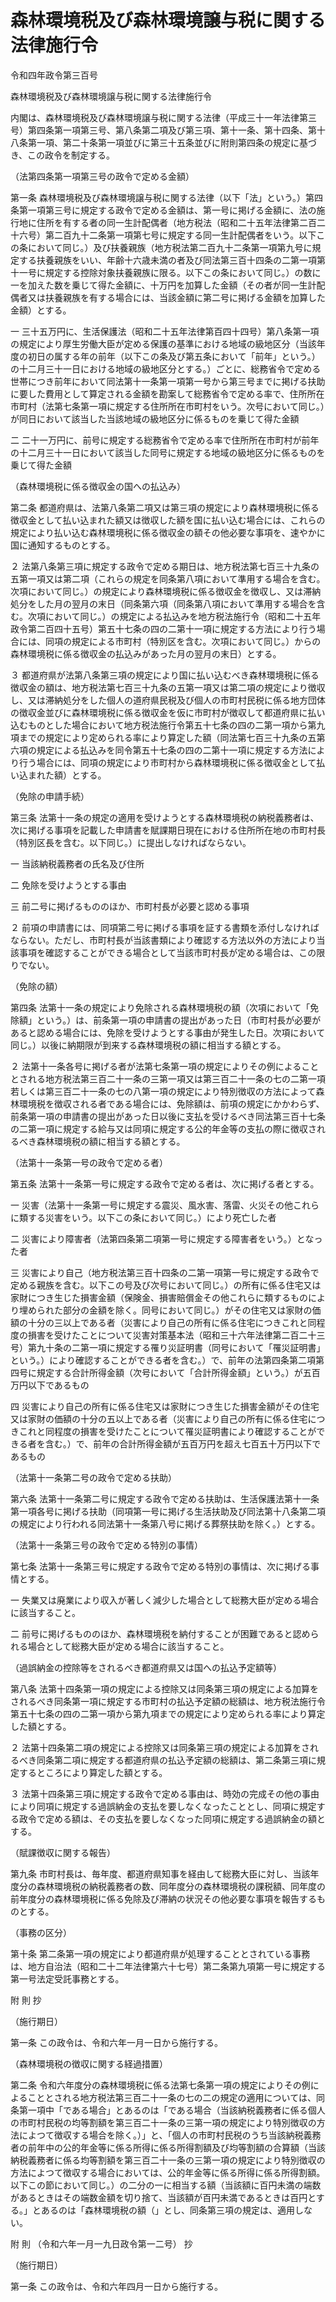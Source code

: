 # 森林環境税及び森林環境譲与税に関する法律施行令

令和四年政令第三百号

森林環境税及び森林環境譲与税に関する法律施行令

内閣は、森林環境税及び森林環境譲与税に関する法律（平成三十一年法律第三号）第四条第一項第三号、第八条第二項及び第三項、第十一条、第十四条、第十八条第一項、第二十条第一項並びに第三十五条並びに附則第四条の規定に基づき、この政令を制定する。

（法第四条第一項第三号の政令で定める金額）

第一条 森林環境税及び森林環境譲与税に関する法律（以下「法」という。）第四条第一項第三号に規定する政令で定める金額は、第一号に掲げる金額に、法の施行地に住所を有する者の同一生計配偶者（地方税法（昭和二十五年法律第二百二十六号）第二百九十二条第一項第七号に規定する同一生計配偶者をいう。以下この条において同じ。）及び扶養親族（地方税法第二百九十二条第一項第九号に規定する扶養親族をいい、年齢十六歳未満の者及び同法第三百十四条の二第一項第十一号に規定する控除対象扶養親族に限る。以下この条において同じ。）の数に一を加えた数を乗じて得た金額に、十万円を加算した金額（その者が同一生計配偶者又は扶養親族を有する場合には、当該金額に第二号に掲げる金額を加算した金額）とする。

一 三十五万円に、生活保護法（昭和二十五年法律第百四十四号）第八条第一項の規定により厚生労働大臣が定める保護の基準における地域の級地区分（当該年度の初日の属する年の前年（以下この条及び第五条において「前年」という。）の十二月三十一日における地域の級地区分とする。）ごとに、総務省令で定める世帯につき前年において同法第十一条第一項第一号から第三号までに掲げる扶助に要した費用として算定される金額を勘案して総務省令で定める率で、住所所在市町村（法第七条第一項に規定する住所所在市町村をいう。次号において同じ。）が同日において該当した当該地域の級地区分に係るものを乗じて得た金額

二 二十一万円に、前号に規定する総務省令で定める率で住所所在市町村が前年の十二月三十一日において該当した同号に規定する地域の級地区分に係るものを乗じて得た金額

（森林環境税に係る徴収金の国への払込み）

第二条 都道府県は、法第八条第二項又は第三項の規定により森林環境税に係る徴収金として払い込まれた額又は徴収した額を国に払い込む場合には、これらの規定により払い込む森林環境税に係る徴収金の額その他必要な事項を、速やかに国に通知するものとする。

２ 法第八条第三項に規定する政令で定める期日は、地方税法第七百三十九条の五第一項又は第二項（これらの規定を同条第八項において準用する場合を含む。次項において同じ。）の規定により森林環境税に係る徴収金を徴収し、又は滞納処分をした月の翌月の末日（同条第六項（同条第八項において準用する場合を含む。次項において同じ。）の規定による払込みを地方税法施行令（昭和二十五年政令第二百四十五号）第五十七条の四の二第十一項に規定する方法により行う場合には、同項の規定による市町村（特別区を含む。次項において同じ。）からの森林環境税に係る徴収金の払込みがあった月の翌月の末日）とする。

３ 都道府県が法第八条第三項の規定により国に払い込むべき森林環境税に係る徴収金の額は、地方税法第七百三十九条の五第一項又は第二項の規定により徴収し、又は滞納処分をした個人の道府県民税及び個人の市町村民税に係る地方団体の徴収金並びに森林環境税に係る徴収金を仮に市町村が徴収して都道府県に払い込むものとした場合において地方税法施行令第五十七条の四の二第一項から第九項までの規定により定められる率により算定した額（同法第七百三十九条の五第六項の規定による払込みを同令第五十七条の四の二第十一項に規定する方法により行う場合には、同項の規定により市町村から森林環境税に係る徴収金として払い込まれた額）とする。

（免除の申請手続）

第三条 法第十一条の規定の適用を受けようとする森林環境税の納税義務者は、次に掲げる事項を記載した申請書を賦課期日現在における住所所在地の市町村長（特別区長を含む。以下同じ。）に提出しなければならない。

一 当該納税義務者の氏名及び住所

二 免除を受けようとする事由

三 前二号に掲げるもののほか、市町村長が必要と認める事項

２ 前項の申請書には、同項第二号に掲げる事項を証する書類を添付しなければならない。ただし、市町村長が当該書類により確認する方法以外の方法により当該事項を確認することができる場合として当該市町村長が定める場合は、この限りでない。

（免除の額）

第四条 法第十一条の規定により免除される森林環境税の額（次項において「免除額」という。）は、前条第一項の申請書の提出があった日（市町村長が必要があると認める場合には、免除を受けようとする事由が発生した日。次項において同じ。）以後に納期限が到来する森林環境税の額に相当する額とする。

２ 法第十一条各号に掲げる者が法第七条第一項の規定によりその例によることとされる地方税法第三百二十一条の三第一項又は第三百二十一条の七の二第一項若しくは第三百二十一条の七の八第一項の規定により特別徴収の方法によって森林環境税を徴収される者である場合には、免除額は、前項の規定にかかわらず、前条第一項の申請書の提出があった日以後に支払を受けるべき同法第三百十七条の二第一項に規定する給与又は同項に規定する公的年金等の支払の際に徴収されるべき森林環境税の額に相当する額とする。

（法第十一条第一号の政令で定める者）

第五条 法第十一条第一号に規定する政令で定める者は、次に掲げる者とする。

一 災害（法第十一条第一号に規定する震災、風水害、落雷、火災その他これらに類する災害をいう。以下この条において同じ。）により死亡した者

二 災害により障害者（法第四条第二項第一号に規定する障害者をいう。）となった者

三 災害により自己（地方税法第三百十四条の二第一項第一号に規定する政令で定める親族を含む。以下この号及び次号において同じ。）の所有に係る住宅又は家財につき生じた損害金額（保険金、損害賠償金その他これらに類するものにより埋められた部分の金額を除く。同号において同じ。）がその住宅又は家財の価額の十分の三以上である者（災害により自己の所有に係る住宅につきこれと同程度の損害を受けたことについて災害対策基本法（昭和三十六年法律第二百二十三号）第九十条の二第一項に規定する罹り災証明書（同号において「罹災証明書」という。）により確認することができる者を含む。）で、前年の法第四条第二項第四号に規定する合計所得金額（次号において「合計所得金額」という。）が五百万円以下であるもの

四 災害により自己の所有に係る住宅又は家財につき生じた損害金額がその住宅又は家財の価額の十分の五以上である者（災害により自己の所有に係る住宅につきこれと同程度の損害を受けたことについて罹災証明書により確認することができる者を含む。）で、前年の合計所得金額が五百万円を超え七百五十万円以下であるもの

（法第十一条第二号の政令で定める扶助）

第六条 法第十一条第二号に規定する政令で定める扶助は、生活保護法第十一条第一項各号に掲げる扶助（同項第一号に掲げる生活扶助及び同法第十八条第二項の規定により行われる同法第十一条第八号に掲げる葬祭扶助を除く。）とする。

（法第十一条第三号の政令で定める特別の事情）

第七条 法第十一条第三号に規定する政令で定める特別の事情は、次に掲げる事情とする。

一 失業又は廃業により収入が著しく減少した場合として総務大臣が定める場合に該当すること。

二 前号に掲げるもののほか、森林環境税を納付することが困難であると認められる場合として総務大臣が定める場合に該当すること。

（過誤納金の控除等をされるべき都道府県又は国への払込予定額等）

第八条 法第十四条第一項の規定による控除又は同条第三項の規定による加算をされるべき同条第一項に規定する市町村の払込予定額の総額は、地方税法施行令第五十七条の四の二第一項から第九項までの規定により定められる率により算定した額とする。

２ 法第十四条第二項の規定による控除又は同条第三項の規定による加算をされるべき同条第二項に規定する都道府県の払込予定額の総額は、第二条第三項に規定するところにより算定した額とする。

３ 法第十四条第三項に規定する政令で定める事由は、時効の完成その他の事由により同項に規定する過誤納金の支払を要しなくなったこととし、同項に規定する政令で定める額は、その支払を要しなくなった同項に規定する過誤納金の額とする。

（賦課徴収に関する報告）

第九条 市町村長は、毎年度、都道府県知事を経由して総務大臣に対し、当該年度分の森林環境税の納税義務者の数、同年度分の森林環境税の課税額、同年度の前年度分の森林環境税に係る免除及び滞納の状況その他必要な事項を報告するものとする。

（事務の区分）

第十条 第二条第一項の規定により都道府県が処理することとされている事務は、地方自治法（昭和二十二年法律第六十七号）第二条第九項第一号に規定する第一号法定受託事務とする。

附 則 抄

（施行期日）

第一条 この政令は、令和六年一月一日から施行する。

（森林環境税の徴収に関する経過措置）

第二条 令和六年度分の森林環境税に係る法第七条第一項の規定によりその例によることとされる地方税法第三百二十一条の七の二の規定の適用については、同条第一項中「である場合」とあるのは「である場合（当該納税義務者に係る個人の市町村民税の均等割額を第三百二十一条の三第一項の規定により特別徴収の方法によつて徴収する場合を除く。）」と、「個人の市町村民税のうち当該納税義務者の前年中の公的年金等に係る所得に係る所得割額及び均等割額の合算額（当該納税義務者に係る均等割額を第三百二十一条の三第一項の規定により特別徴収の方法によつて徴収する場合においては、公的年金等に係る所得に係る所得割額。以下この節において同じ。）の二分の一に相当する額（当該額に百円未満の端数があるときはその端数金額を切り捨て、当該額が百円未満であるときは百円とする。」とあるのは「森林環境税の額（」とし、同条第三項の規定は、適用しない。

附 則 （令和六年一月一九日政令第一二号） 抄

（施行期日）

第一条 この政令は、令和六年四月一日から施行する。
